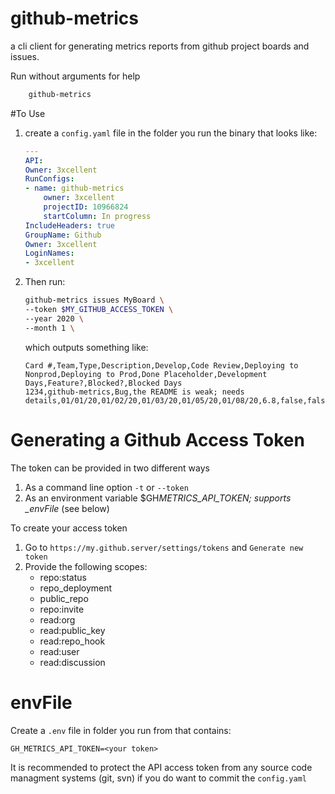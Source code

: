# github-metrics

a cli client for generating metrics reports from github project boards and issues.

Run without arguments for help

```bash
    github-metrics
```

#To Use

1. create a `config.yaml` file in the folder you run the binary that looks like:
   ```yaml
   ---
   API:
   Owner: 3xcellent
   RunConfigs:
   - name: github-metrics
       owner: 3xcellent
       projectID: 10966824
       startColumn: In progress
   IncludeHeaders: true
   GroupName: Github
   Owner: 3xcellent
   LoginNames:
   - 3xcellent
   ```
1. Then run:
   ```bash
   github-metrics issues MyBoard \
   --token $MY_GITHUB_ACCESS_TOKEN \
   --year 2020 \
   --month 1 \
   ```
   which outputs something like:
   ```csv
   Card #,Team,Type,Description,Develop,Code Review,Deploying to Nonprod,Deploying to Prod,Done Placeholder,Development Days,Feature?,Blocked?,Blocked Days
   1234,github-metrics,Bug,the README is weak; needs details,01/01/20,01/02/20,01/03/20,01/05/20,01/08/20,6.8,false,false,0
   ```

# Generating a Github Access Token

The token can be provided in two different ways

1. As a command line option `-t` or `--token`
1. As an environment variable $GH*METRICS_API_TOKEN; supports \_envFile* (see below)

To create your access token

1. Go to `https://my.github.server/settings/tokens` and `Generate new token`
1. Provide the following scopes:
   - repo:status
   - repo_deployment
   - public_repo
   - repo:invite
   - read:org
   - read:public_key
   - read:repo_hook
   - read:user
   - read:discussion

# envFile

Create a `.env` file in folder you run from that contains:

    GH_METRICS_API_TOKEN=<your token>

It is recommended to protect the API access token from any source code managment systems (git, svn)
if you do want to commit the `config.yaml`
